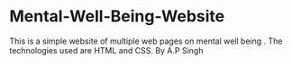 # Mental-Well-Being-Website
This is a simple website of multiple web pages on mental well being .
The technologies used are HTML and CSS.
By A.P Singh
